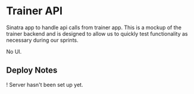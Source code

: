 Trainer API
=======================
Sinatra app to handle api calls from trainer app. This is a mockup of the trainer backend and is designed to allow us to quickly test functionality as necessary during our sprints.

No UI.

Deploy Notes
------------

! Server hasn't been set up yet.